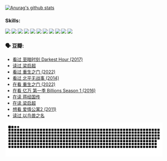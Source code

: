 
[![Anurag's github stats](https://github-readme-stats.vercel.app/api?username=w940853815)](https://github.com/anuraghazra/github-readme-stats)

### Skills:

<code><img height="32" src="https://cdn.jsdelivr.net/npm/simple-icons@v5/icons/python.svg"></code>
<code><img height="32" src="https://cdn.jsdelivr.net/npm/simple-icons@v5/icons/javascript.svg"></code>
<code><img height="32" src="https://cdn.jsdelivr.net/npm/simple-icons@v5/icons/django.svg"></code>
<code><img height="32" src="https://cdn.jsdelivr.net/npm/simple-icons@v5/icons/flask.svg"></code>
<code><img height="32" src="https://cdn.jsdelivr.net/npm/simple-icons@v5/icons/vuetify.svg"></code>
<code><img height="32" src="https://cdn.jsdelivr.net/npm/simple-icons@v5/icons/git.svg"></code>
<code><img height="32" src="https://cdn.jsdelivr.net/npm/simple-icons@v5/icons/docker.svg"></code>
<code><img height="32" src="https://cdn.jsdelivr.net/npm/simple-icons@v5/icons/postgresql.svg"></code>
<code><img height="32" src="https://cdn.jsdelivr.net/npm/simple-icons@v5/icons/elasticsearch.svg"></code>
<code><img height="32" src="https://cdn.jsdelivr.net/npm/simple-icons@v5/icons/macos.svg"></code>
<code><img height="32" src="https://cdn.jsdelivr.net/npm/simple-icons@v5/icons/linux.svg"></code>

### 🗣 豆瓣:

<!-- DOUBAN-ACTIVITIES:START -->
- [看过 至暗时刻 Darkest Hour‎ (2017)](https://www.douban.com/people/136069238/status/3891150447/?_i=54446017)
- [读过 梁启超](https://www.douban.com/people/136069238/status/3890762532/?_i=54446017)
- [看过 重生之门‎ (2022)](https://www.douban.com/people/136069238/status/3890599462/?_i=54446017)
- [看过 北平无战事‎ (2014)](https://www.douban.com/people/136069238/status/3889810506/?_i=54446017)
- [在看 重生之门‎ (2022)](https://www.douban.com/people/136069238/status/3882598762/?_i=54446017)
- [在看 亿万 第一季 Billions Season 1‎ (2016)](https://www.douban.com/people/136069238/status/3878098700/?_i=54446017)
- [在读 蒋经国传](https://www.douban.com/people/136069238/status/3877458956/?_i=54446017)
- [在读 梁启超](https://www.douban.com/people/136069238/status/3876806133/?_i=54446017)
- [想看 爱情公寓2‎ (2011)](https://www.douban.com/people/136069238/status/3876682115/?_i=54446017)
- [读过 以鸟兽之名](https://www.douban.com/people/136069238/status/3876369302/?_i=54446018)
<!-- DOUBAN-ACTIVITIES:END -->


![Snake animation](https://raw.githubusercontent.com/w940853815/w940853815/output/github-contribution-grid-snake.svg)

<!--
**w940853815/w940853815** is a ✨ _special_ ✨ repository because its `README.md` (this file) appears on your GitHub profile.

Here are some ideas to get you started:

- 🔭 I’m currently working on ...
- 🌱 I’m currently learning ...
- 👯 I’m looking to collaborate on ...
- 🤔 I’m looking for help with ...
- 💬 Ask me about ...
- 📫 How to reach me: ...
- 😄 Pronouns: ...
- ⚡ Fun fact: ...
-->
